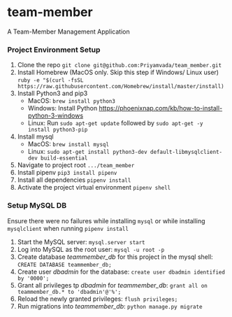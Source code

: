 # team-member
A Team-Member Management Application

### Project Environment Setup
1. Clone the repo `git clone git@github.com:Priyamvada/team_member.git`
2. Install Homebrew (MacOS only. Skip this step if Windows/ Linux user) `ruby -e "$(curl -fsSL https://raw.githubusercontent.com/Homebrew/install/master/install)`
3. Install Python3 and pip3
    - MacOS: `brew install python3`
    - Windows: Install Python https://phoenixnap.com/kb/how-to-install-python-3-windows
    - Linux: Run `sudo apt-get update` followed by `sudo apt-get -y install python3-pip`
4. Install mysql
    - MacOS: `brew install mysql`
    - Linux: `sudo apt-get install python3-dev default-libmysqlclient-dev build-essential`
5. Navigate to project root `.../team_member`
6. Install pipenv `pip3 install pipenv`
7. Install all dependencies `pipenv install`
8. Activate the project virtual environment `pipenv shell`

### Setup MySQL DB
Ensure there were no failures while installing `mysql` or while installing `mysqlclient` when running `pipenv install`
1. Start the MySQL server: `mysql.server start`
2. Log into MySQL as the root user: `mysql -u root -p`
3. Create database *teammember_db* for this project in the mysql shell: `CREATE DATABASE teammember_db;`
4. Create user *dbadmin* for the database: `create user dbadmin identified by '0000';`
5. Grant all privileges tp *dbadmin* for *teammember_db*: `grant all on teammember_db.* to 'dbadmin'@'%';`
6. Reload the newly granted privileges: `flush privileges;`
7. Run migrations into *teammember_db*: `python manage.py migrate`